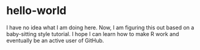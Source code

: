 # hello-world
I have no idea what I am doing here.
Now, I am figuring this out based on a baby-sitting style tutorial. I hope I can learn how to make R work and eventually be an active user of GitHub. 

